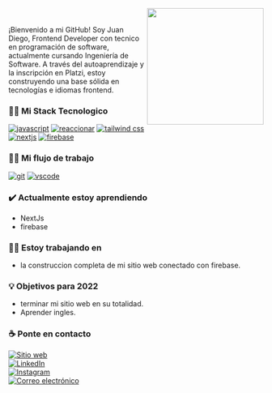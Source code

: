 <img align='right' src= "https://media.giphy.com/media/M9gbBd9nbDrOTu1Mqx/giphy.gif" width="230" ></img>
<br>
<br>
¡Bienvenido a mi GitHub! Soy Juan Diego, Frontend Developer con tecnico en programación de software, actualmente cursando Ingeniería de Software. A través del autoaprendizaje y la inscripción en Platzi, estoy construyendo una base sólida en tecnologías e idiomas frontend. 

###  👩‍💻 Mi Stack Tecnologico
<p align="centro">
  <a href="https://www.javascript.com/"><img src="https://img.shields.io/badge/JS-f5f542.svg?style=for-the-badge&logo=javascript&logoColor=000&labelColor =ffffff" alt="javascript"></a>
  <a href="https://create-react-app.dev/"><img src="https://img.shields.io/badge/react-61DAFB.svg?style=for-the-badge&logo=react&logoColor=000&labelColor =ffffff" alt="reaccionar"></a>
    <a href="https://tailwindcss.com/"><img src="https://img.shields.io/badge/tailwind-61DAFB.svg?style=for-the-badge&logo=tailwind&logoColor=000&labelColor =https://img.shields.io" alt="tailwind css"></a>
  <a href="https://nextjs.org/"><img src="https://img.shields.io/badge/nextjs-47474f.svg?style=for-the-badge&logo=nextjs&logoColor=black&labelColor =ffffff" alt="nextjs"></a>
    <a href="https://firebase.google.com/"><img src="https://img.shields.io/badge/firebase-47474f.svg?style=for-the-badge&logo=nextjs&logoColor=black&labelColor =ffffff" alt="firebase"></a>
</p>

###  👩‍💻 Mi flujo de trabajo
<p>
    <a href="https://git-scm.com/"><img src="https://img.shields.io/badge/git-F05032.svg?style=for-the-badge&logo=git&logoColor=fff&labelColor =ffffff"   alt="git"></a>
  <a href="https://code.visualstudio.com/">
    <img src="https://img.shields.io/badge/vscode-blue.svg?style=for-the-badge&logo=visual-studio-code&labelColor=ffffff&logoColor=blue" alt="vscode">
  </a>
</p>

###  ✔️ Actualmente estoy aprendiendo
- NextJs
- firebase

###  👩‍💻 Estoy trabajando en
- la construccion completa de mi sitio web conectado con firebase.

###  💡 Objetivos para 2022
- terminar mi sitio web en su totalidad.
- Aprender ingles.

###  ☕ Ponte en contacto

<p align="centro">
  <a href="https://jsalamanc.com/"><img alt="Sitio web" src="https://img.shields.io/badge/jsalamanc.com-black?style=flat -     square&logo=google-chrome"></a>
  <br>
  <a href="https://www.linkedin.com/in/juan-diego-salamanca-255084197/"><img alt="LinkedIn" src="https://img.shields.io/badge/LinkedIn-juan %20diego-blue?style=flat-square&logo=linkedin"></a>
    <br>
  <a href="https://www.instagram.com/jsalamanc/"><img alt="Instagram" src="https://img.shields.io/badge/Instagram-jsalamanc-black?style=flat -square&logo=instagram"></a>
    <br>
  <a href="mailto:salamancadiegojuan@gmail.com"><img alt="Correo electrónico" src="https://img.shields.io/badge/Email-Contact-blue?style=flat- cuadrado&logo=gmail"></a>
    <br>
</p>
